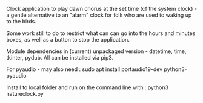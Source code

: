 
Clock application to play dawn chorus at the set time (cf the system clock) - a gentle alternative to an "alarm" clock for folk who are used to waking up to the birds.

Some work still to do to restrict what can can go into the hours and minutes boxes, as well as a button to stop the application.

Module dependencies in (current) unpackaged version - datetime, time, tkinter, pydub. All can be installed via pip3.

For pyaudio - may also need :
sudo apt install portaudio19-dev python3-pyaudio

Install to local folder and run on the command line with :
python3 natureclock.py


